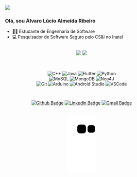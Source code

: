 
![](https://komarev.com/ghpvc/?username=alvarolucioribeiro&color=006bed)

### Olá, sou Álvaro Lúcio Almeida Ribeiro

- 👨‍🎓 Estudante de Engenharia de Software
- 💻 Pesquisador de Software Seguro pelo CS&I no Inatel

## 

<div align="center">
  <img height = "center" src="https://github-readme-stats.vercel.app/api?username=alvarolucioribeiro&show_icons=true&theme=bluesky&count_private=true&include_all_commits=true" />
  <img height = "center" src="https://github-readme-stats.vercel.app/api/top-langs/?username=alvarolucioribeiro" />
</div>
<div style="display: inline_block"><br>
  
 <div align="center">
  <br/>
   
  ![C++](https://img.shields.io/badge/C%2B%2B-00599C?style=for-the-badge&logo=c%2B%2B&logoColor=white)
  ![Java](https://img.shields.io/badge/Java-ED8B00?style=for-the-badge&logo=java&logoColor=white)
  ![Flutter](https://img.shields.io/badge/Flutter-02569B?style=for-the-badge&logo=flutter&logoColor=white)
  ![Python](https://img.shields.io/badge/Python-3776AB?style=for-the-badge&logo=python&logoColor=white)
  <br/>
  ![MySQL](https://img.shields.io/badge/MySQL-00000F?style=for-the-badge&logo=mysql&logoColor=white)
  ![MongoDB](https://img.shields.io/badge/MongoDB-4EA94B?style=for-the-badge&logo=mongodb&logoColor=white)
  ![Neo4J](https://img.shields.io/badge/Neo4j-018bff?style=for-the-badge&logo=neo4j&logoColor=white)
  <br/>
  ![Git](https://img.shields.io/badge/Git-E34F26?style=for-the-badge&logo=git&logoColor=white)
  ![Arduino](https://img.shields.io/badge/Arduino_IDE-00979D?style=for-the-badge&logo=arduino&logoColor=white)
  ![Android Studio](https://img.shields.io/badge/Android_Studio-3DDC84?style=for-the-badge&logo=android-studio&logoColor=white)
  ![VSCode](https://img.shields.io/badge/VSCode-0078D4?style=for-the-badge&logo=visual%20studio%20code&logoColor=white)
  
  <br/> 
   
 [![Github Badge](https://img.shields.io/badge/GitHub-100000?style=for-the-badge&logo=github&logoColor=white&link=https://github.com/AlvaroLucioRibeiro)](https://github.com/AlvaroLucioRibeiro)
 [![Linkedin Badge](https://img.shields.io/badge/LinkedIn-0077B5?style=for-the-badge&logo=linkedin&logoColor=white&link=https://www.linkedin.com/in/alvaro-lucio-almeida-ribeiro/)](https://www.linkedin.com/in/alvaro-lucio-almeida-ribeiro/)
 [![Gmail Badge](https://img.shields.io/badge/Gmail-D14836?style=for-the-badge&logo=gmail&logoColor=white&link=mailto:alvaroluciorib@gmail.com)](mailto:alvaroluciorib@gmail.com)
  
  ##
  
   ![Snake animation](https://github.com/AlvaroLucioRibeiro/AlvaroLucioRibeiro/blob/output/github-contribution-grid-snake.svg)

  </div>
